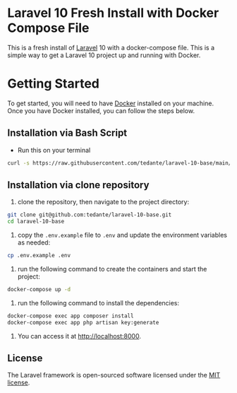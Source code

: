 # Laravel 10 Fresh Install with Docker Compose File

This is a fresh install of [Laravel](https://laravel.com/) 10 with a docker-compose file. This is a simple way to get a Laravel 10 project up and running with Docker.

# Getting Started

To get started, you will need to have [Docker](https://www.docker.com/) installed on your machine. Once you have Docker installed, you can follow the steps below.

## Installation via Bash Script

* Run this on your terminal 
```bash
curl -s https://raw.githubusercontent.com/tedante/laravel-10-base/main/install.sh | bash
```

## Installation via clone repository


1. clone the repository, then navigate to the project directory:
```bash
git clone git@github.com:tedante/laravel-10-base.git
cd laravel-10-base
```

1. copy the `.env.example` file to `.env` and update the environment variables as needed:
```bash
cp .env.example .env
```
  
1. run the following command to create the containers and start the project:
```bash
docker-compose up -d
```

1. run the following command to install the dependencies:
```bash
docker-compose exec app composer install
docker-compose exec app php artisan key:generate
```

1. You can access it at [http://localhost:8000](http://localhost:8000).


## License

The Laravel framework is open-sourced software licensed under the [MIT license](https://opensource.org/licenses/MIT).
